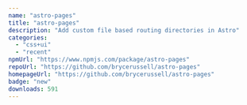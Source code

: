 ```yaml
---
name: "astro-pages"
title: "astro-pages"
description: "Add custom file based routing directories in Astro"
categories:
  - "css+ui"
  - "recent"
npmUrl: "https://www.npmjs.com/package/astro-pages"
repoUrl: "https://github.com/brycerussell/astro-pages"
homepageUrl: "https://github.com/brycerussell/astro-pages"
badge: "new"
downloads: 591
---
```


